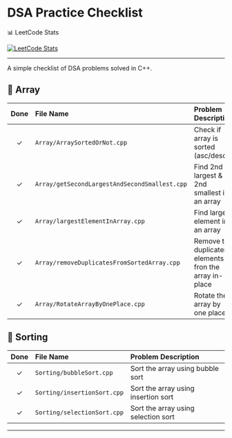 # DSA Practice Checklist

📊 LeetCode Stats

[![LeetCode Stats](https://leetcard.jacoblin.cool/kunalbandale?theme=light&font=baloo)](https://leetcode.com/kunalbandale/)

---

A simple checklist of DSA problems solved in C++.

## 📁 Array

| Done | File Name                                      | Problem Description                         |
|:----:|:-----------------------------------------------|:--------------------------------------------|
| ✓    | `Array/ArraySortedOrNot.cpp`                   | Check if array is sorted (asc/desc)         |
| ✓    | `Array/getSecondLargestAndSecondSmallest.cpp`  | Find 2nd largest & 2nd smallest in an array |
| ✓    | `Array/largestElementInArray.cpp`              | Find largest element in an array            |
| ✓    | `Array/removeDuplicatesFromSortedArray.cpp`    | Remove the duplicates elements fron the array in-place |
| ✓    | `Array/RotateArrayByOnePlace.cpp`    | Rotate the array by one place |

## 📁 Sorting

| Done | File Name                          | Problem Description                     |
|:----:|:-----------------------------------|:----------------------------------------|
| ✓    | `Sorting/bubbleSort.cpp`           | Sort the array using bubble sort        |
| ✓    | `Sorting/insertionSort.cpp`        | Sort the array using insertion sort     |
| ✓    | `Sorting/selectionSort.cpp`        | Sort the array using selection sort     |

---

